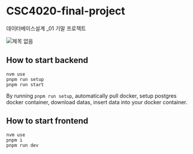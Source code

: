 # CSC4020-final-project

데이터베이스설계 \_01 기말 프로젝트

![제목 없음](https://github.com/user-attachments/assets/47023947-7457-491d-93af-43ac4144cf3a)

## How to start backend

```
nvm use
pnpm run setup
pnpm run start
```

By running `pnpm run setup`, automatically pull docker, setup postgres docker container, download datas, insert data into your docker container.

## How to start frontend

```
nvm use
pnpm i
pnpm run dev
```
